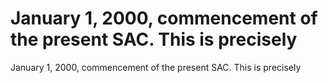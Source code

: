 # January 1, 2000, commencement of the present SAC. This is precisely

January 1, 2000, commencement of the present SAC. This is precisely